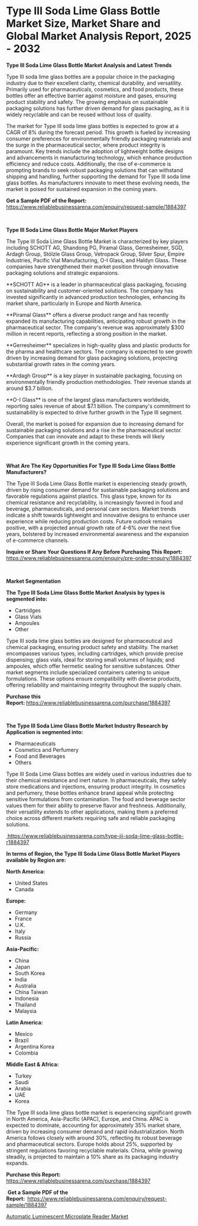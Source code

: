 <p><h1>Type III Soda Lime Glass Bottle Market Size, Market Share and Global Market Analysis Report, 2025 - 2032</h1></p><p><strong>Type III Soda Lime Glass Bottle Market Analysis and Latest Trends</strong></p>
<p><p>Type III soda lime glass bottles are a popular choice in the packaging industry due to their excellent clarity, chemical durability, and versatility. Primarily used for pharmaceuticals, cosmetics, and food products, these bottles offer an effective barrier against moisture and gases, ensuring product stability and safety. The growing emphasis on sustainable packaging solutions has further driven demand for glass packaging, as it is widely recyclable and can be reused without loss of quality.</p><p>The market for Type III soda lime glass bottles is expected to grow at a CAGR of 8% during the forecast period. This growth is fueled by increasing consumer preferences for environmentally friendly packaging materials and the surge in the pharmaceutical sector, where product integrity is paramount. Key trends include the adoption of lightweight bottle designs and advancements in manufacturing technology, which enhance production efficiency and reduce costs. Additionally, the rise of e-commerce is prompting brands to seek robust packaging solutions that can withstand shipping and handling, further supporting the demand for Type III soda lime glass bottles. As manufacturers innovate to meet these evolving needs, the market is poised for sustained expansion in the coming years.</p></p>
<p><strong>Get a Sample PDF of the Report:&nbsp;</strong> <a href="https://www.reliablebusinessarena.com/enquiry/request-sample/1884397?utm_campaign=2998&utm_medium=2&utm_source=Github&utm_content=ia&utm_term=05032025&utm_id=type-iii-soda-lime-glass-bottle">https://www.reliablebusinessarena.com/enquiry/request-sample/1884397</a></p>
<p>&nbsp;</p>
<p><strong>Type III Soda Lime Glass Bottle Major Market Players</strong></p>
<p><p>The Type III Soda Lime Glass Bottle Market is characterized by key players including SCHOTT AG, Shandong PG, Piramal Glass, Gerresheimer, SGD, Ardagh Group, Stölzle Glass Group, Vetropack Group, Silver Spur, Empire Industries, Pacific Vial Manufacturing, O-I Glass, and Haldyn Glass. These companies have strengthened their market position through innovative packaging solutions and strategic expansions.</p><p>**SCHOTT AG** is a leader in pharmaceutical glass packaging, focusing on sustainability and customer-oriented solutions. The company has invested significantly in advanced production technologies, enhancing its market share, particularly in Europe and North America. </p><p>**Piramal Glass** offers a diverse product range and has recently expanded its manufacturing capabilities, anticipating robust growth in the pharmaceutical sector. The company's revenue was approximately $300 million in recent reports, reflecting a strong position in the market.</p><p>**Gerresheimer** specializes in high-quality glass and plastic products for the pharma and healthcare sectors. The company is expected to see growth driven by increasing demand for glass packaging solutions, projecting substantial growth rates in the coming years.</p><p>**Ardagh Group** is a key player in sustainable packaging, focusing on environmentally friendly production methodologies. Their revenue stands at around $3.7 billion. </p><p>**O-I Glass** is one of the largest glass manufacturers worldwide, reporting sales revenue of about $7.1 billion. The company's commitment to sustainability is expected to drive further growth in the Type III segment.</p><p>Overall, the market is poised for expansion due to increasing demand for sustainable packaging solutions and a rise in the pharmaceutical sector. Companies that can innovate and adapt to these trends will likely experience significant growth in the coming years.</p></p>
<p>&nbsp;</p>
<p><strong>What Are The Key Opportunities For Type III Soda Lime Glass Bottle Manufacturers?</strong></p>
<p><p>The Type III Soda Lime Glass Bottle market is experiencing steady growth, driven by rising consumer demand for sustainable packaging solutions and favorable regulations against plastics. This glass type, known for its chemical resistance and recyclability, is increasingly favored in food and beverage, pharmaceuticals, and personal care sectors. Market trends indicate a shift towards lightweight and innovative designs to enhance user experience while reducing production costs. Future outlook remains positive, with a projected annual growth rate of 4-6% over the next five years, bolstered by increased environmental awareness and the expansion of e-commerce channels.</p></p>
<p><strong>Inquire or Share Your Questions If Any Before Purchasing This Report:</strong> <a href="https://www.reliablebusinessarena.com/enquiry/pre-order-enquiry/1884397?utm_campaign=2998&utm_medium=2&utm_source=Github&utm_content=ia&utm_term=05032025&utm_id=type-iii-soda-lime-glass-bottle">https://www.reliablebusinessarena.com/enquiry/pre-order-enquiry/1884397</a></p>
<p>&nbsp;</p>
<p><strong>Market Segmentation</strong></p>
<p><strong>The Type III Soda Lime Glass Bottle Market Analysis by types is segmented into:</strong></p>
<p><ul><li>Cartridges</li><li>Glass Vials</li><li>Ampoules</li><li>Other</li></ul></p>
<p><p>Type III soda lime glass bottles are designed for pharmaceutical and chemical packaging, ensuring product safety and stability. The market encompasses various types, including cartridges, which provide precise dispensing; glass vials, ideal for storing small volumes of liquids; and ampoules, which offer hermetic sealing for sensitive substances. Other market segments include specialized containers catering to unique formulations. These options ensure compatibility with diverse products, offering reliability and maintaining integrity throughout the supply chain.</p></p>
<p><strong>Purchase this Report:&nbsp;</strong><a href="https://www.reliablebusinessarena.com/purchase/1884397?utm_campaign=2998&utm_medium=2&utm_source=Github&utm_content=ia&utm_term=05032025&utm_id=type-iii-soda-lime-glass-bottle">https://www.reliablebusinessarena.com/purchase/1884397</a></p>
<p>&nbsp;</p>
<p><strong>The Type III Soda Lime Glass Bottle Market Industry Research by Application is segmented into:</strong></p>
<p><ul><li>Pharmaceuticals</li><li>Cosmetics and Perfumery</li><li>Food and Beverages</li><li>Others</li></ul></p>
<p><p>Type III Soda Lime Glass bottles are widely used in various industries due to their chemical resistance and inert nature. In pharmaceuticals, they safely store medications and injections, ensuring product integrity. In cosmetics and perfumery, these bottles enhance brand appeal while protecting sensitive formulations from contamination. The food and beverage sector values them for their ability to preserve flavor and freshness. Additionally, their versatility extends to other applications, making them a preferred choice across different markets requiring safe and reliable packaging solutions.</p></p>
<p><a href="https://www.reliablebusinessarena.com/type-iii-soda-lime-glass-bottle-r1884397?utm_campaign=2998&utm_medium=2&utm_source=Github&utm_content=ia&utm_term=05032025&utm_id=type-iii-soda-lime-glass-bottle">&nbsp;https://www.reliablebusinessarena.com/type-iii-soda-lime-glass-bottle-r1884397</a></p>
<p><strong>In terms of Region, the Type III Soda Lime Glass Bottle Market Players available by Region are:</strong></p>
<p>
    <p> <strong> North America: </strong>
        <ul>
            <li>United States</li>
            <li>Canada</li>
        </ul>
        </p> 
    <p> <strong> Europe: </strong>
        <ul>
            <li>Germany</li>
            <li>France</li>
            <li>U.K.</li>
            <li>Italy</li>
            <li>Russia</li>
        </ul>
        </p> 
    <p> <strong> Asia-Pacific: </strong>
        <ul>
            <li>China</li>
            <li>Japan</li>
            <li>South Korea</li>
            <li>India</li>
            <li>Australia</li>
            <li>China Taiwan</li>
            <li>Indonesia</li>
            <li>Thailand</li>
            <li>Malaysia</li>
        </ul>
        </p> 
    <p> <strong> Latin America: </strong>
        <ul>
            <li>Mexico</li>
            <li>Brazil</li>
            <li>Argentina Korea</li>
            <li>Colombia</li>
        </ul>
        </p> 
    <p> <strong> Middle East & Africa: </strong>
        <ul>
            <li>Turkey</li>
            <li>Saudi</li>
            <li>Arabia</li>
            <li>UAE</li>
            <li>Korea</li>
        </ul>
    </p>
    </p>
<p><p>The Type III soda lime glass bottle market is experiencing significant growth in North America, Asia-Pacific (APAC), Europe, and China. APAC is expected to dominate, accounting for approximately 35% market share, driven by increasing consumer demand and rapid industrialization. North America follows closely with around 30%, reflecting its robust beverage and pharmaceutical sectors. Europe holds about 25%, supported by stringent regulations favoring recyclable materials. China, while growing steadily, is projected to maintain a 10% share as its packaging industry expands.</p></p>
<p><strong>Purchase this Report: </strong><a href="https://www.reliablebusinessarena.com/purchase/1884397?utm_campaign=2998&utm_medium=2&utm_source=Github&utm_content=ia&utm_term=05032025&utm_id=type-iii-soda-lime-glass-bottle">https://www.reliablebusinessarena.com/purchase/1884397</a></p>
<p>&nbsp;<strong>Get a Sample PDF of the Report:&nbsp;&nbsp;</strong><a href="https://www.reliablebusinessarena.com/enquiry/request-sample/1884397?utm_campaign=2998&utm_medium=2&utm_source=Github&utm_content=ia&utm_term=05032025&utm_id=type-iii-soda-lime-glass-bottle">https://www.reliablebusinessarena.com/enquiry/request-sample/1884397</a></p>
<p><strong></strong></p>
<p><p><a href="https://github.com/verikaahova/Market-Research-Report-List-1/blob/main/automatic-luminescent-microplate-reader-market.md?utm_campaign=2998&utm_medium=2&utm_source=Github&utm_content=ia&utm_term=05032025&utm_id=type-iii-soda-lime-glass-bottle">Automatic Luminescent Microplate Reader Market</a></p></p>